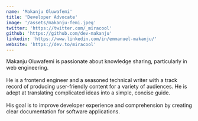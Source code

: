```yaml
---
name: 'Makanju Oluwafemi'
title: 'Developer Advocate'
image: '/assets/makanju-femi.jpeg'
twitter: 'https://twitter.com/_miracool'
github: 'https://github.com/dev-makanju'
linkedin: 'https://www.linkedin.com/in/emmanuel-makanju/'
website: 'https://dev.to/miracool'
---
```


Makanju Oluwafemi is passionate about knowledge sharing, particularly in web engineering.
<br><br>
He is a frontend engineer and a seasoned technical writer with a track record of producing user-friendly content for a variety of audiences. He is adept at translating complicated ideas into a simple, concise guide.
<br><br>
His goal is to improve developer experience and comprehension by creating clear documentation for software applications.